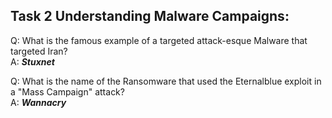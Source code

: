 ## Task 2 Understanding Malware Campaigns:
Q: What is the famous example of a targeted attack-esque Malware that targeted Iran?  
A: <b>*Stuxnet*</b>  
  
Q: What is the name of the Ransomware that used the Eternalblue exploit in a "Mass Campaign" attack?  
A: <b>*Wannacry*</b>
  
  
  


  
